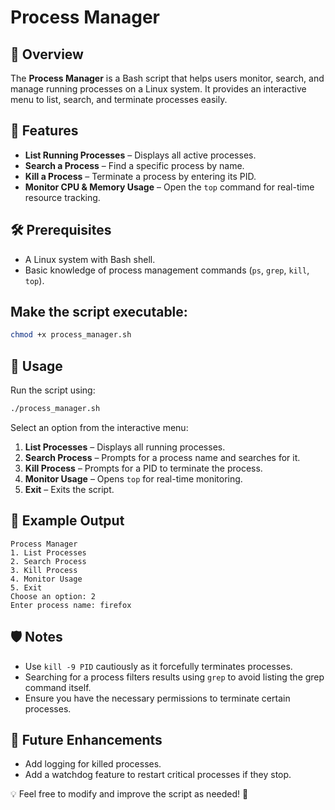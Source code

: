 # Process Manager

## 📌 Overview
The **Process Manager** is a Bash script that helps users monitor, search, and manage running processes on a Linux system. It provides an interactive menu to list, search, and terminate processes easily.

## 🚀 Features
- **List Running Processes** – Displays all active processes.
- **Search a Process** – Find a specific process by name.
- **Kill a Process** – Terminate a process by entering its PID.
- **Monitor CPU & Memory Usage** – Open the `top` command for real-time resource tracking.

## 🛠️ Prerequisites
- A Linux system with Bash shell.
- Basic knowledge of process management commands (`ps`, `grep`, `kill`, `top`).


## Make the script executable: ##
   ```bash
   chmod +x process_manager.sh
   ```

## 🔧 Usage
Run the script using:
```bash
./process_manager.sh
```
Select an option from the interactive menu:
1. **List Processes** – Displays all running processes.
2. **Search Process** – Prompts for a process name and searches for it.
3. **Kill Process** – Prompts for a PID to terminate the process.
4. **Monitor Usage** – Opens `top` for real-time monitoring.
5. **Exit** – Exits the script.

## 📝 Example Output
```
Process Manager
1. List Processes
2. Search Process
3. Kill Process
4. Monitor Usage
5. Exit
Choose an option: 2
Enter process name: firefox
```

## 🛡️ Notes
- Use `kill -9 PID` cautiously as it forcefully terminates processes.
- Searching for a process filters results using `grep` to avoid listing the grep command itself.
- Ensure you have the necessary permissions to terminate certain processes.

## 📌 Future Enhancements
- Add logging for killed processes.
- Add a watchdog feature to restart critical processes if they stop.

💡 Feel free to modify and improve the script as needed! 🚀


